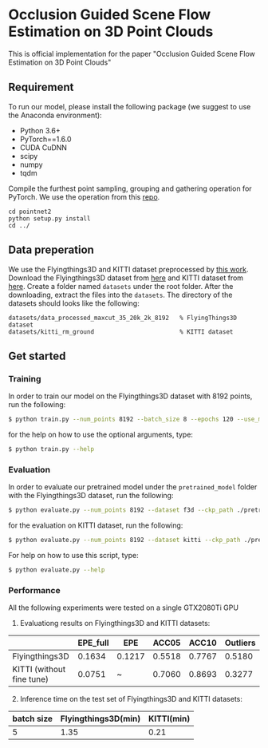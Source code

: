 # Occlusion Guided Scene Flow Estimation on 3D Point Clouds
This is official implementation for the paper "Occlusion Guided Scene Flow Estimation on 3D Point Clouds"

## Requirement
To run our model, please install the following package (we suggest to use the Anaconda environment):
* Python 3.6+
* PyTorch==1.6.0
* CUDA CuDNN
* scipy
* numpy
* tqdm

Compile the furthest point sampling, grouping and gathering operation for PyTorch. We use the operation from this [repo](https://github.com/sshaoshuai/Pointnet2.PyTorch).
```shell
cd pointnet2
python setup.py install
cd ../
```

## Data preperation
We use the Flyingthings3D and KITTI dataset preprocessed by [this work](https://github.com/xingyul/flownet3d).
Download the Flyingthings3D dataset from [here](https://drive.google.com/file/d/1CMaxdt-Tg1Wct8v8eGNwuT7qRSIyJPY-/view?usp=sharing) and KITTI dataset from [here](https://drive.google.com/open?id=1XBsF35wKY0rmaL7x7grD_evvKCAccbKi).
 Create a folder named `datasets` under the root folder. After the downloading, extract the files into the `datasets`. The directory of the datasets should looks like the following:

```
datasets/data_processed_maxcut_35_20k_2k_8192   % FlyingThings3D dataset
datasets/kitti_rm_ground                        % KITTI dataset
```

## Get started

### Training
In order to train our model on the Flyingthings3D dataset with 8192 points, run the following:

```bash
$ python train.py --num_points 8192 --batch_size 8 --epochs 120 --use_multi_gpu True
```
for the help on how to use the optional arguments, type:
```bash
$ python train.py --help
```

### Evaluation
In order to evaluate our pretrained model under the ```pretrained_model``` folder with the Flyingthings3D dataset, run the following:

```bash
$ python evaluate.py --num_points 8192 --dataset f3d --ckp_path ./pretrained_model/OGSFNet_94.8932_090_0.1636.pth
```

for the evaluation on KITTI dataset, run the following:
```bash
$ python evaluate.py --num_points 8192 --dataset kitti --ckp_path ./pretrained_model/OGSFNet_94.8932_090_0.1636.pth
```
For help on how to use this script, type:
```bash
$ python evaluate.py --help
```

### Performance
All the following experiments were tested on a single GTX2080Ti GPU

1. Evaluationg results on Flyingthings3D and KITTI datasets:

|                          | EPE_full | EPE    | ACC05  | ACC10  | Outliers |
|--------------------------|----------|--------|--------|--------|----------|
| Flyingthings3D           | 0.1634   | 0.1217 | 0.5518 | 0.7767 | 0.5180   |
| KITTI (without fine tune)| 0.0751   | ~      | 0.7060 | 0.8693 | 0.3277   |

2. Inference time on the test set of Flyingthings3D and KITTI datasets:

| batch size | Flyingthings3D(min) | KITTI(min) |
|------------|----------------|-------|
|      5     |        1.35    | 0.21      |
